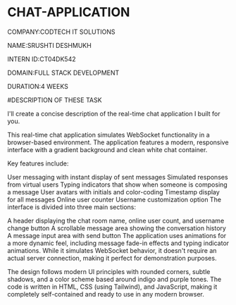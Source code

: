 # CHAT-APPLICATION

COMPANY:CODTECH IT SOLUTIONS

NAME:SRUSHTI DESHMUKH

INTERN ID:CT04DK542

DOMAIN:FULL STACK DEVELOPMENT

DURATION:4 WEEKS

#DESCRIPTION OF THESE TASK

I'll create a concise description of the real-time chat application I built for you.

This real-time chat application simulates WebSocket functionality in a browser-based environment. The application features a modern, responsive interface with a gradient background and clean white chat container.

Key features include:

User messaging with instant display of sent messages
Simulated responses from virtual users
Typing indicators that show when someone is composing a message
User avatars with initials and color-coding
Timestamp display for all messages
Online user counter
Username customization option
The interface is divided into three main sections:

A header displaying the chat room name, online user count, and username change button
A scrollable message area showing the conversation history
A message input area with send button
The application uses animations for a more dynamic feel, including message fade-in effects and typing indicator animations. While it simulates WebSocket behavior, it doesn't require an actual server connection, making it perfect for demonstration purposes.

The design follows modern UI principles with rounded corners, subtle shadows, and a color scheme based around indigo and purple tones. The code is written in HTML, CSS (using Tailwind), and JavaScript, making it completely self-contained and ready to use in any modern browser.


